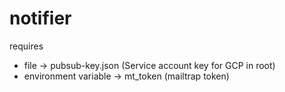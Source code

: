 # notifier

requires
- file -> pubsub-key.json (Service account key for GCP in root)
- environment variable -> mt_token (mailtrap token)